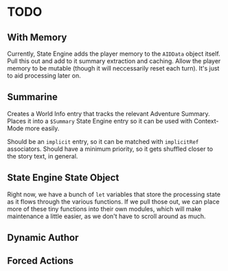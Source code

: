 # TODO

## With Memory
Currently, State Engine adds the player memory to the `AIDData` object itself.  Pull
this out and add to it summary extraction and caching.  Allow the player memory to
be mutable (though it will neccessarily reset each turn).  It's just to aid processing
later on.

## Summarine
Creates a World Info entry that tracks the relevant Adventure Summary.  Places it
into a `$Summary` State Engine entry so it can be used with Context-Mode more easily.

Should be an `implicit` entry, so it can be matched with `implicitRef` associators.
Should have a minimum priority, so it gets shuffled closer to the story text, in general.

## State Engine State Object
Right now, we have a bunch of `let` variables that store the processing state as it
flows through the various functions.  If we pull those out, we can place more of
these tiny functions into their own modules, which will make maintenance a little
easier, as we don't have to scroll around as much.

## Dynamic Author

## Forced Actions